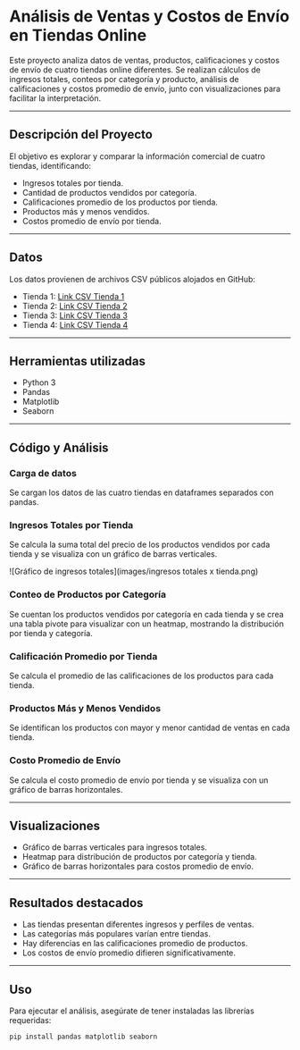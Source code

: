 # Análisis de Ventas y Costos de Envío en Tiendas Online

Este proyecto analiza datos de ventas, productos, calificaciones y costos de envío de cuatro tiendas online diferentes. Se realizan cálculos de ingresos totales, conteos por categoría y producto, análisis de calificaciones y costos promedio de envío, junto con visualizaciones para facilitar la interpretación.

---

## Descripción del Proyecto

El objetivo es explorar y comparar la información comercial de cuatro tiendas, identificando:

- Ingresos totales por tienda.
- Cantidad de productos vendidos por categoría.
- Calificaciones promedio de los productos por tienda.
- Productos más y menos vendidos.
- Costos promedio de envío por tienda.

---

## Datos

Los datos provienen de archivos CSV públicos alojados en GitHub:

- Tienda 1: [Link CSV Tienda 1](https://raw.githubusercontent.com/alura-es-cursos/challenge1-data-science-latam/refs/heads/main/base-de-datos-challenge1-latam/tienda_1%20.csv)
- Tienda 2: [Link CSV Tienda 2](https://raw.githubusercontent.com/alura-es-cursos/challenge1-data-science-latam/refs/heads/main/base-de-datos-challenge1-latam/tienda_2.csv)
- Tienda 3: [Link CSV Tienda 3](https://raw.githubusercontent.com/alura-es-cursos/challenge1-data-science-latam/refs/heads/main/base-de-datos-challenge1-latam/tienda_3.csv)
- Tienda 4: [Link CSV Tienda 4](https://raw.githubusercontent.com/alura-es-cursos/challenge1-data-science-latam/refs/heads/main/base-de-datos-challenge1-latam/tienda_4.csv)

---

## Herramientas utilizadas

- Python 3
- Pandas
- Matplotlib
- Seaborn

---

## Código y Análisis

### Carga de datos

Se cargan los datos de las cuatro tiendas en dataframes separados con pandas.

### Ingresos Totales por Tienda

Se calcula la suma total del precio de los productos vendidos por cada tienda y se visualiza con un gráfico de barras verticales.

![Gráfico de ingresos totales](images/ingresos totales x tienda.png)

### Conteo de Productos por Categoría

Se cuentan los productos vendidos por categoría en cada tienda y se crea una tabla pivote para visualizar con un heatmap, mostrando la distribución por tienda y categoría.

### Calificación Promedio por Tienda

Se calcula el promedio de las calificaciones de los productos para cada tienda.

### Productos Más y Menos Vendidos

Se identifican los productos con mayor y menor cantidad de ventas en cada tienda.

### Costo Promedio de Envío

Se calcula el costo promedio de envío por tienda y se visualiza con un gráfico de barras horizontales.

---

## Visualizaciones

- Gráfico de barras verticales para ingresos totales.
- Heatmap para distribución de productos por categoría y tienda.
- Gráfico de barras horizontales para costos promedio de envío.

---

## Resultados destacados

- Las tiendas presentan diferentes ingresos y perfiles de ventas.
- Las categorías más populares varían entre tiendas.
- Hay diferencias en las calificaciones promedio de productos.
- Los costos de envío promedio difieren significativamente.

---

## Uso

Para ejecutar el análisis, asegúrate de tener instaladas las librerías requeridas:

```bash
pip install pandas matplotlib seaborn
